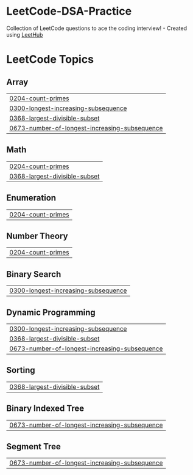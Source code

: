 # LeetCode-DSA-Practice
Collection of LeetCode questions to ace the coding interview! - Created using [LeetHub](https://github.com/QasimWani/LeetHub)

<!---LeetCode Topics Start-->
# LeetCode Topics
## Array
|  |
| ------- |
| [0204-count-primes](https://github.com/DushyantBhardwaj07/LeetCode-DSA-Practice/tree/master/0204-count-primes) |
| [0300-longest-increasing-subsequence](https://github.com/DushyantBhardwaj07/LeetCode-DSA-Practice/tree/master/0300-longest-increasing-subsequence) |
| [0368-largest-divisible-subset](https://github.com/DushyantBhardwaj07/LeetCode-DSA-Practice/tree/master/0368-largest-divisible-subset) |
| [0673-number-of-longest-increasing-subsequence](https://github.com/DushyantBhardwaj07/LeetCode-DSA-Practice/tree/master/0673-number-of-longest-increasing-subsequence) |
## Math
|  |
| ------- |
| [0204-count-primes](https://github.com/DushyantBhardwaj07/LeetCode-DSA-Practice/tree/master/0204-count-primes) |
| [0368-largest-divisible-subset](https://github.com/DushyantBhardwaj07/LeetCode-DSA-Practice/tree/master/0368-largest-divisible-subset) |
## Enumeration
|  |
| ------- |
| [0204-count-primes](https://github.com/DushyantBhardwaj07/LeetCode-DSA-Practice/tree/master/0204-count-primes) |
## Number Theory
|  |
| ------- |
| [0204-count-primes](https://github.com/DushyantBhardwaj07/LeetCode-DSA-Practice/tree/master/0204-count-primes) |
## Binary Search
|  |
| ------- |
| [0300-longest-increasing-subsequence](https://github.com/DushyantBhardwaj07/LeetCode-DSA-Practice/tree/master/0300-longest-increasing-subsequence) |
## Dynamic Programming
|  |
| ------- |
| [0300-longest-increasing-subsequence](https://github.com/DushyantBhardwaj07/LeetCode-DSA-Practice/tree/master/0300-longest-increasing-subsequence) |
| [0368-largest-divisible-subset](https://github.com/DushyantBhardwaj07/LeetCode-DSA-Practice/tree/master/0368-largest-divisible-subset) |
| [0673-number-of-longest-increasing-subsequence](https://github.com/DushyantBhardwaj07/LeetCode-DSA-Practice/tree/master/0673-number-of-longest-increasing-subsequence) |
## Sorting
|  |
| ------- |
| [0368-largest-divisible-subset](https://github.com/DushyantBhardwaj07/LeetCode-DSA-Practice/tree/master/0368-largest-divisible-subset) |
## Binary Indexed Tree
|  |
| ------- |
| [0673-number-of-longest-increasing-subsequence](https://github.com/DushyantBhardwaj07/LeetCode-DSA-Practice/tree/master/0673-number-of-longest-increasing-subsequence) |
## Segment Tree
|  |
| ------- |
| [0673-number-of-longest-increasing-subsequence](https://github.com/DushyantBhardwaj07/LeetCode-DSA-Practice/tree/master/0673-number-of-longest-increasing-subsequence) |
<!---LeetCode Topics End-->